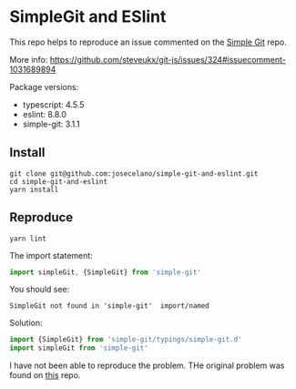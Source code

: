 # SimpleGit and ESlint

This repo helps to reproduce an issue commented on the [Simple Git](https://github.com/steveukx/git-js) repo.

More info: <https://github.com/steveukx/git-js/issues/324#issuecomment-1031689894>

Package versions:

- typescript: 4.5.5
- eslint: 8.8.0
- simple-git: 3.1.1

## Install

```console
git clone git@github.com:josecelano/simple-git-and-eslint.git
cd simple-git-and-eslint
yarn install
```

## Reproduce

```console
yarn lint
```

The import statement:

```typescript
import simpleGit, {SimpleGit} from 'simple-git'
```

You should see:

```
SimpleGit not found in 'simple-git'  import/named
```

Solution:

```typescript
import {SimpleGit} from 'simple-git/typings/simple-git.d'
import simpleGit from 'simple-git'
```

I have not been able to reproduce the problem. THe original problem was found on [this](https://github.com/Nautilus-Cyberneering/git-queue) repo.
